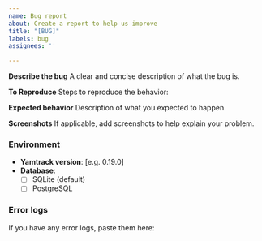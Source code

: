 ```yaml
---
name: Bug report
about: Create a report to help us improve
title: "[BUG]"
labels: bug
assignees: ''

---
```


**Describe the bug**
A clear and concise description of what the bug is.

**To Reproduce**
Steps to reproduce the behavior:

**Expected behavior**
Description of what you expected to happen.

**Screenshots**
If applicable, add screenshots to help explain your problem.

### Environment
- **Yamtrack version**: [e.g. 0.19.0]
- **Database**: 
  - [ ] SQLite (default)
  - [ ] PostgreSQL

### Error logs
 If you have any error logs, paste them here:
